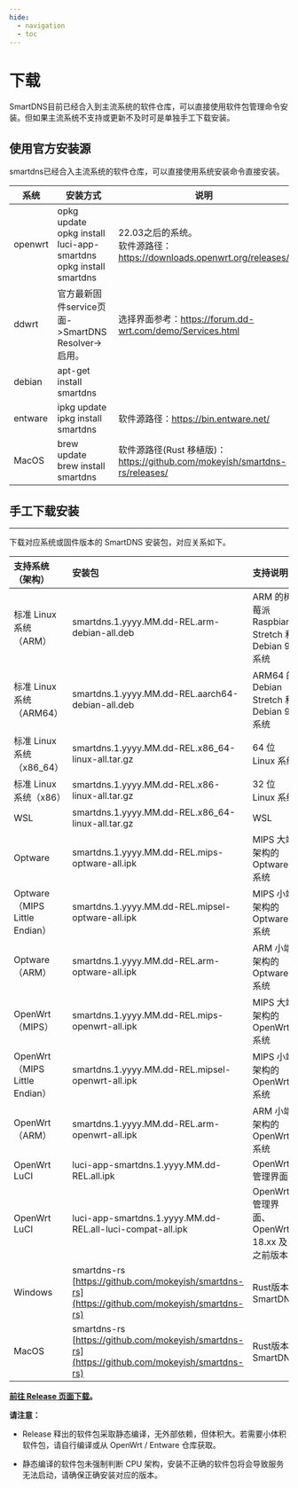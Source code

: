 ```yaml
---
hide:
  - navigation
  - toc
---
```


# 下载

SmartDNS目前已经合入到主流系统的软件仓库，可以直接使用软件包管理命令安装。但如果主流系统不支持或更新不及时可是单独手工下载安装。

## 使用官方安装源

smartdns已经合入主流系统的软件仓库，可以直接使用系统安装命令直接安装。

系统|安装方式|说明|
--|--|--
openwrt|opkg update<br />opkg install luci-app-smartdns<br />opkg install smartdns|22.03之后的系统。<br />软件源路径：<https://downloads.openwrt.org/releases/>
ddwrt|官方最新固件service页面->SmartDNS Resolver->启用。|选择界面参考：<https://forum.dd-wrt.com/demo/Services.html>
debian|apt-get install smartdns|
entware|ipkg update<br />ipkg install smartdns|软件源路径：<https://bin.entware.net/>
MacOS|brew update<br />brew install smartdns|软件源路径(Rust 移植版)：<https://github.com/mokeyish/smartdns-rs/releases/>

## 手工下载安装

--------------

下载对应系统或固件版本的 SmartDNS 安装包，对应关系如下。

| 支持系统（架构） | 安装包 | 支持说明 |
| :--- | :--- | :--- |
| 标准 Linux 系统（ARM） | smartdns.1.yyyy.MM.dd-REL.arm-debian-all.deb | ARM 的树莓派 Raspbian Stretch 和 Debian 9 系统 |
| 标准 Linux 系统（ARM64） | smartdns.1.yyyy.MM.dd-REL.aarch64-debian-all.deb | ARM64 的 Debian Stretch 和 Debian 9 系统 |
| 标准 Linux 系统（x86_64） | smartdns.1.yyyy.MM.dd-REL.x86_64-linux-all.tar.gz | 64 位 Linux 系统 |
| 标准 Linux 系统（x86） | smartdns.1.yyyy.MM.dd-REL.x86-linux-all.tar.gz | 32 位 Linux 系统 |
| WSL | smartdns.1.yyyy.MM.dd-REL.x86_64-linux-all.tar.gz | WSL |
| Optware | smartdns.1.yyyy.MM.dd-REL.mips-optware-all.ipk | MIPS 大端架构的 Optware 系统 |
| Optware（MIPS Little Endian） | smartdns.1.yyyy.MM.dd-REL.mipsel-optware-all.ipk | MIPS 小端架构的 Optware 系统 |
| Optware（ARM） | smartdns.1.yyyy.MM.dd-REL.arm-optware-all.ipk | ARM 小端架构的 Optware 系统 |
| OpenWrt（MIPS） | smartdns.1.yyyy.MM.dd-REL.mips-openwrt-all.ipk | MIPS 大端架构的 OpenWrt 系统 |
| OpenWrt（MIPS Little Endian） | smartdns.1.yyyy.MM.dd-REL.mipsel-openwrt-all.ipk | MIPS 小端架构的 OpenWrt 系统 |
| OpenWrt（ARM） | smartdns.1.yyyy.MM.dd-REL.arm-openwrt-all.ipk | ARM 小端架构的 OpenWrt 系统 |
| OpenWrt LuCI | luci-app-smartdns.1.yyyy.MM.dd-REL.all.ipk | OpenWrt 管理界面 |
| OpenWrt LuCI | luci-app-smartdns.1.yyyy.MM.dd-REL.all-luci-compat-all.ipk | OpenWrt 管理界面、OpenWrt 18.xx 及之前版本 |
| Windows | smartdns-rs [https://github.com/mokeyish/smartdns-rs](https://github.com/mokeyish/smartdns-rs) | Rust版本SmartDNS | [Rust版本SmartDNS](https://github.com/mokeyish/smartdns-rs) |
| MacOS | smartdns-rs [https://github.com/mokeyish/smartdns-rs](https://github.com/mokeyish/smartdns-rs) | Rust版本SmartDNS |

**[前往 Release 页面下载](https://github.com/pymumu/smartdns/releases)。**  

**请注意：**

- Release 释出的软件包采取静态编译，无外部依赖，但体积大。若需要小体积软件包，请自行编译或从 OpenWrt / Entware 仓库获取。

- 静态编译的软件包未强制判断 CPU 架构，安装不正确的软件包将会导致服务无法启动，请确保正确安装对应的版本。
